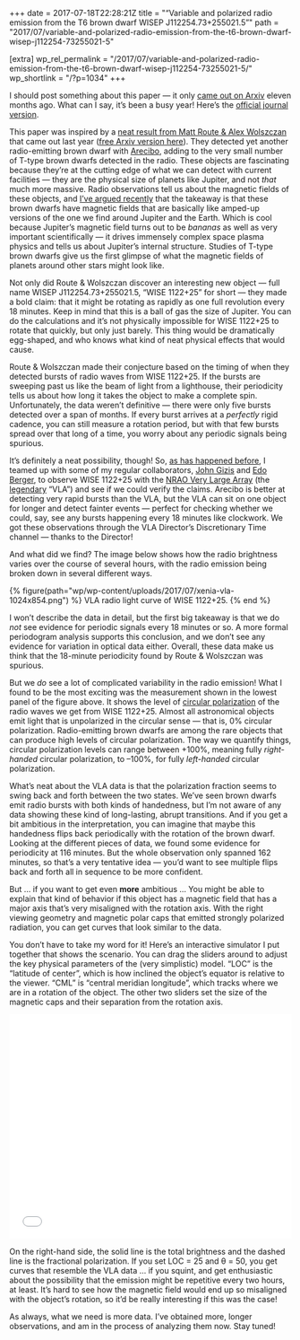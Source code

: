 +++
date = 2017-07-18T22:28:21Z
title = "“Variable and polarized radio emission from the T6 brown dwarf WISEP J112254.73+255021.5”"
path = "2017/07/variable-and-polarized-radio-emission-from-the-t6-brown-dwarf-wisep-j112254-73255021-5"

[extra]
wp_rel_permalink = "/2017/07/variable-and-polarized-radio-emission-from-the-t6-brown-dwarf-wisep-j112254-73255021-5/"
wp_shortlink = "/?p=1034"
+++

I should post something about this paper — it only
[came out on Arxiv](https://arxiv.org/abs/1608.04390) eleven months ago. What
can I say, it’s been a busy year! Here’s the
[official journal version](https://dx.doi.org/10.3847/1538-4357/834/2/117).

This paper was inspired by a
[neat result from Matt Route & Alex Wolszczan](https://dx.doi.org/10.3847/2041-8205/821/2/L21)
that came out last year
([free Arxiv version here](https://arxiv.org/abs/1604.04543)). They detected
yet another radio-emitting brown dwarf with [Arecibo](http://www.naic.edu/),
adding to the very small number of T-type brown dwarfs detected in the radio.
These objects are fascinating because they’re at the cutting edge of what we
can detect with current facilities — they are the physical size of planets
like Jupiter, and not _that_ much more massive. Radio observations tell us
about the magnetic fields of these objects, and
[I’ve argued recently](https://arxiv.org/abs/1707.04264) that the takeaway is
that these brown dwarfs have magnetic fields that are basically like amped-up
versions of the one we find around Jupiter and the Earth. Which is cool
because Jupiter’s magnetic field turns out to be _bananas_ as well as very
important scientifically — it drives immensely complex space plasma physics
and tells us about Jupiter’s internal structure. Studies of T-type brown
dwarfs give us the first glimpse of what the magnetic fields of planets around
other stars might look like.

Not only did Route & Wolszczan discover an interesting new object — full name
WISEP J112254.73+255021.5, “WISE 1122+25” for short — they made a bold claim:
that it might be rotating as rapidly as one full revolution every 18 minutes.
Keep in mind that this is a ball of gas the size of Jupiter. You can do the
calculations and it’s not physically impossible for WISE 1122+25 to rotate
that quickly, but only just barely. This thing would be dramatically
egg-shaped, and who knows what kind of neat physical effects that would cause.

Route & Wolszczan made their conjecture based on the timing of when they
detected bursts of radio waves from WISE 1122+25. If the bursts are sweeping
past us like the beam of light from a lighthouse, their periodicity tells us
about how long it takes the object to make a complete spin. Unfortunately, the
data weren’t definitive — there were only five bursts detected over a span of
months. If every burst arrives at a _perfectly_ rigid cadence, you can still
measure a rotation period, but with that few bursts spread over that long of a
time, you worry about any periodic signals being spurious.

It’s definitely a neat possibility, though! So,
[as has happened before](https://arxiv.org/abs/1301.2321), I teamed up with
some of my regular collaborators,
[John Gizis](http://www.physics.udel.edu/~gizis/) and
[Edo Berger](https://scholar.harvard.edu/eberger/home), to observe
WISE 1122+25 with the
[NRAO Very Large Array](https://public.nrao.edu/telescopes/vla/) (the
[legendary](https://en.wikipedia.org/wiki/Contact_(1997_American_film)#/media/File:Contact_ver2.jpg)
“VLA”) and see if we could verify the claims. Arecibo is better at detecting
very rapid bursts than the VLA, but the VLA can sit on one object for longer
and detect fainter events — perfect for checking whether we could, say, see
any bursts happening every 18 minutes like clockwork. We got these
observations through the VLA Director’s Discretionary Time channel — thanks to
the Director!

And what did we find? The image below shows how the
radio brightness varies over the course of several hours, with the radio
emission being broken down in several different ways.

{% figure(path="wp/wp-content/uploads/2017/07/xenia-vla-1024x854.png") %}
VLA radio light curve of WISE 1122+25.
{% end %}

I won’t describe the data in detail, but the first big takeaway is that we do
_not_ see evidence for periodic signals every 18 minutes or so. A more formal
periodogram analysis supports this conclusion, and we don’t see any evidence
for variation in optical data either. Overall, these data make us think that
the 18-minute periodicity found by Route & Wolszczan was spurious.

But we _do_ see a lot of complicated variability in the radio emission! What I
found to be the most exciting was the measurement shown in the lowest panel of
the figure above. It shows the level of
[circular polarization](https://en.wikipedia.org/wiki/Circular_polarization)
of the radio waves we get from WISE 1122+25. Almost all astronomical objects
emit light that is unpolarized in the circular sense — that is, 0% circular
polarization. Radio-emitting brown dwarfs are among the rare objects that can
produce high levels of circular polarization. The way we quantify things,
circular polarization levels can range between +100%, meaning fully _right-
handed_ circular polarization, to –100%, for fully _left-handed_ circular
polarization.

What’s neat about the VLA data is that the polarization fraction seems to
swing back and forth between the two states. We’ve seen brown dwarfs emit
radio bursts with both kinds of handedness, but I’m not aware of any data
showing these kind of long-lasting, abrupt transitions. And if you get a bit
ambitious in the interpretation, you can imagine that maybe this handedness
flips back periodically with the rotation of the brown dwarf. Looking at the
different pieces of data, we found some evidence for periodicity at 116
minutes. But the whole observation only spanned 162 minutes, so that’s a very
tentative idea — you’d want to see multiple flips back and forth all in
sequence to be more confident.

But … if you want to get even **more** ambitious … You might be able to
explain that kind of behavior if this object has a magnetic field that has a
major axis that’s very misaligned with the rotation axis. With the right
viewing geometry and magnetic polar caps that emitted strongly polarized
radiation, you can get curves that look similar to the data.

You don’t have to take my word for it! Here’s an interactive
simulator I put together that shows the scenario. You can drag the sliders
around to adjust the key physical parameters of the (very simplistic) model.
“LOC” is the “latitude of center”, which is how inclined the object’s equator
is relative to the viewer. “CML” is “central meridian longitude”, which tracks
where we are in a rotation of the object. The other two sliders set the size
of the magnetic caps and their separation from the rotation axis.

<iframe src="/~peter/wp/wp-content/uploads/2017/07/xenia/interactive.html" width="100%" height="400px" scrolling="yes" class="iframe-class" frameborder="0"></iframe>

On the right-hand side, the solid line is the total brightness and the dashed
line is the fractional polarization. If you set LOC = 25 and θ = 50, you get
curves that resemble the VLA data … if you squint, and get enthusiastic about
the possibility that the emission might be repetitive every two hours, at
least. It’s hard to see how the magnetic field would end up so misaligned with
the object’s rotation, so it’d be really interesting if this was the case!

As always, what we need is more data. I’ve obtained more, longer observations,
and am in the process of analyzing them now. Stay tuned!
